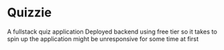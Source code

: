 # Quizzie
A fullstack quiz application
Deployed backend using free tier so it takes to spin up the application might be unresponsive for some time at first
